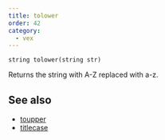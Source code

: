 ```yaml
---
title: tolower
order: 42
category:
  - vex
---
```


`string tolower(string str)`

Returns the string with A-Z replaced with a-z.

## See also

- [toupper](toupper.html)
- [titlecase](titlecase.html)
